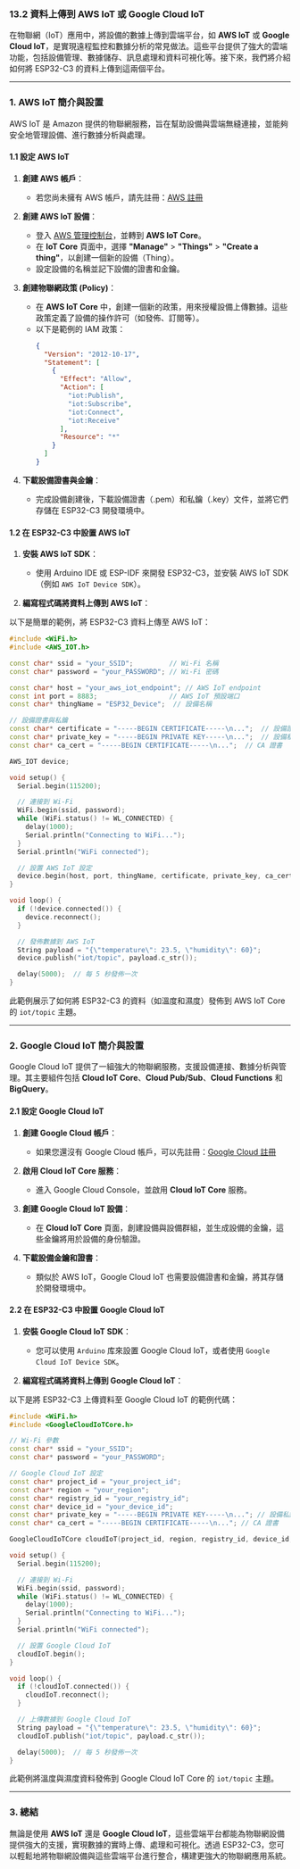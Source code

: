 ### 13.2 **資料上傳到 AWS IoT 或 Google Cloud IoT**

在物聯網（IoT）應用中，將設備的數據上傳到雲端平台，如 **AWS IoT** 或 **Google Cloud IoT**，是實現遠程監控和數據分析的常見做法。這些平台提供了強大的雲端功能，包括設備管理、數據儲存、訊息處理和資料可視化等。接下來，我們將介紹如何將 ESP32-C3 的資料上傳到這兩個平台。

---

### 1. **AWS IoT 簡介與設置**

AWS IoT 是 Amazon 提供的物聯網服務，旨在幫助設備與雲端無縫連接，並能夠安全地管理設備、進行數據分析與處理。

#### 1.1 **設定 AWS IoT**

1. **創建 AWS 帳戶**：
   - 若您尚未擁有 AWS 帳戶，請先註冊：[AWS 註冊](https://aws.amazon.com/)

2. **創建 AWS IoT 設備**：
   - 登入 [AWS 管理控制台](https://aws.amazon.com/console/)，並轉到 **AWS IoT Core**。
   - 在 **IoT Core** 頁面中，選擇 **"Manage"** > **"Things"** > **"Create a thing"**，以創建一個新的設備（Thing）。
   - 設定設備的名稱並記下設備的證書和金鑰。

3. **創建物聯網政策 (Policy)**：
   - 在 **AWS IoT Core** 中，創建一個新的政策，用來授權設備上傳數據。這些政策定義了設備的操作許可（如發佈、訂閱等）。
   - 以下是範例的 IAM 政策：
     ```json
     {
       "Version": "2012-10-17",
       "Statement": [
         {
           "Effect": "Allow",
           "Action": [
             "iot:Publish",
             "iot:Subscribe",
             "iot:Connect",
             "iot:Receive"
           ],
           "Resource": "*"
         }
       ]
     }
     ```

4. **下載設備證書與金鑰**：
   - 完成設備創建後，下載設備證書（.pem）和私鑰（.key）文件，並將它們存儲在 ESP32-C3 開發環境中。

#### 1.2 **在 ESP32-C3 中設置 AWS IoT**

1. **安裝 AWS IoT SDK**：
   - 使用 Arduino IDE 或 ESP-IDF 來開發 ESP32-C3，並安裝 AWS IoT SDK（例如 `AWS IoT Device SDK`）。

2. **編寫程式碼將資料上傳到 AWS IoT**：

以下是簡單的範例，將 ESP32-C3 資料上傳至 AWS IoT：

```cpp
#include <WiFi.h>
#include <AWS_IOT.h>

const char* ssid = "your_SSID";         // Wi-Fi 名稱
const char* password = "your_PASSWORD"; // Wi-Fi 密碼

const char* host = "your_aws_iot_endpoint"; // AWS IoT endpoint
const int port = 8883;                  // AWS IoT 預設端口
const char* thingName = "ESP32_Device";  // 設備名稱

// 設備證書與私鑰
const char* certificate = "-----BEGIN CERTIFICATE-----\n...";  // 設備證書
const char* private_key = "-----BEGIN PRIVATE KEY-----\n...";  // 設備私鑰
const char* ca_cert = "-----BEGIN CERTIFICATE-----\n...";  // CA 證書

AWS_IOT device;

void setup() {
  Serial.begin(115200);

  // 連接到 Wi-Fi
  WiFi.begin(ssid, password);
  while (WiFi.status() != WL_CONNECTED) {
    delay(1000);
    Serial.println("Connecting to WiFi...");
  }
  Serial.println("WiFi connected");

  // 設置 AWS IoT 設定
  device.begin(host, port, thingName, certificate, private_key, ca_cert);
}

void loop() {
  if (!device.connected()) {
    device.reconnect();
  }

  // 發佈數據到 AWS IoT
  String payload = "{\"temperature\": 23.5, \"humidity\": 60}";
  device.publish("iot/topic", payload.c_str());

  delay(5000);  // 每 5 秒發佈一次
}
```

此範例展示了如何將 ESP32-C3 的資料（如溫度和濕度）發佈到 AWS IoT Core 的 `iot/topic` 主題。

---

### 2. **Google Cloud IoT 簡介與設置**

Google Cloud IoT 提供了一組強大的物聯網服務，支援設備連接、數據分析與管理。其主要組件包括 **Cloud IoT Core**、**Cloud Pub/Sub**、**Cloud Functions** 和 **BigQuery**。

#### 2.1 **設定 Google Cloud IoT**

1. **創建 Google Cloud 帳戶**：
   - 如果您還沒有 Google Cloud 帳戶，可以先註冊：[Google Cloud 註冊](https://cloud.google.com/)

2. **啟用 Cloud IoT Core 服務**：
   - 進入 Google Cloud Console，並啟用 **Cloud IoT Core** 服務。

3. **創建 Google Cloud IoT 設備**：
   - 在 **Cloud IoT Core** 頁面，創建設備與設備群組，並生成設備的金鑰，這些金鑰將用於設備的身份驗證。

4. **下載設備金鑰和證書**：
   - 類似於 AWS IoT，Google Cloud IoT 也需要設備證書和金鑰，將其存儲於開發環境中。

#### 2.2 **在 ESP32-C3 中設置 Google Cloud IoT**

1. **安裝 Google Cloud IoT SDK**：
   - 您可以使用 `Arduino` 库來設置 Google Cloud IoT，或者使用 `Google Cloud IoT Device SDK`。

2. **編寫程式碼將資料上傳到 Google Cloud IoT**：

以下是將 ESP32-C3 上傳資料至 Google Cloud IoT 的範例代碼：

```cpp
#include <WiFi.h>
#include <GoogleCloudIoTCore.h>

// Wi-Fi 參數
const char* ssid = "your_SSID";
const char* password = "your_PASSWORD";

// Google Cloud IoT 設定
const char* project_id = "your_project_id";
const char* region = "your_region";
const char* registry_id = "your_registry_id";
const char* device_id = "your_device_id";
const char* private_key = "-----BEGIN PRIVATE KEY-----\n..."; // 設備私鑰
const char* ca_cert = "-----BEGIN CERTIFICATE-----\n..."; // CA 證書

GoogleCloudIoTCore cloudIoT(project_id, region, registry_id, device_id, private_key, ca_cert);

void setup() {
  Serial.begin(115200);

  // 連接到 Wi-Fi
  WiFi.begin(ssid, password);
  while (WiFi.status() != WL_CONNECTED) {
    delay(1000);
    Serial.println("Connecting to WiFi...");
  }
  Serial.println("WiFi connected");

  // 設置 Google Cloud IoT
  cloudIoT.begin();
}

void loop() {
  if (!cloudIoT.connected()) {
    cloudIoT.reconnect();
  }

  // 上傳數據到 Google Cloud IoT
  String payload = "{\"temperature\": 23.5, \"humidity\": 60}";
  cloudIoT.publish("iot/topic", payload.c_str());

  delay(5000);  // 每 5 秒發佈一次
}
```

此範例將溫度與濕度資料發佈到 Google Cloud IoT Core 的 `iot/topic` 主題。

---

### 3. **總結**

無論是使用 **AWS IoT** 還是 **Google Cloud IoT**，這些雲端平台都能為物聯網設備提供強大的支援，實現數據的實時上傳、處理和可視化。透過 ESP32-C3，您可以輕鬆地將物聯網設備與這些雲端平台進行整合，構建更強大的物聯網應用系統。